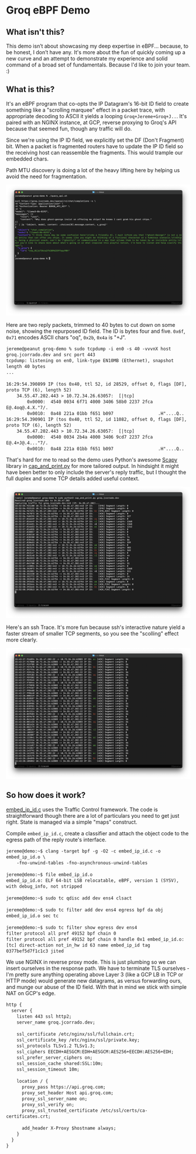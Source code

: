 # Groq eBPF Demo

## What isn't this?

This demo isn’t about showcasing my deep expertise in eBPF... because, to be honest, I don’t have any. It's more about the fun of quickly coming up a new curve and an attempt to demonstrate my experience and solid command of a broad set of fundamentals. Because I'd like to join your team. :)

## What is this?
It's an eBPF program that co-opts the IP Datagram's 16-bit ID field to create something like a "scrolling marquee" effect in a packet trace, with appropriate decoding to ASCII it yields a looping `Groq+Jereme+Groq+J..`. It's paired with an NGINX instance, at GCP, reverse proxying to Groq's API because that seemed fun, though any traffic will do.

Since we're using the IP ID field, we explicitly set the DF (Don't Fragment) bit. When a packet is fragmented routers have to update the IP ID field so the receiving host can reassemble the fragments. This would trample our embedded chars.

Path MTU discovery is doing a lot of the heavy lifting here by helping us avoid the need for fragmentation.

![](img/api_query.png)

Here are two reply packets, trimmed to 40 bytes to cut down on some noise, showing the repurposed ID field. The ID is bytes four and five. `0x6f`, `0x71` encodes ASCII chars "oq", `0x2b`, `0x4a` is "+J".

```console
jereme@peanut groq-demo % sudo tcpdump -i en0 -s 40 -vvvnX host groq.jcorrado.dev and src port 443
tcpdump: listening on en0, link-type EN10MB (Ethernet), snapshot length 40 bytes
...

16:29:54.390899 IP (tos 0x40, ttl 52, id 28529, offset 0, flags [DF], proto TCP (6), length 52)
    34.55.47.202.443 > 10.72.34.26.63057:  [|tcp]
        0x0000:  4540 0034 6f71 4000 3406 58b0 2237 2fca  E@.4oq@.4.X."7/.
        0x0010:  0a48 221a 01bb f651 b097                 .H"....Q..
16:29:54.390901 IP (tos 0x40, ttl 52, id 11082, offset 0, flags [DF], proto TCP (6), length 52)
    34.55.47.202.443 > 10.72.34.26.63057:  [|tcp]
        0x0000:  4540 0034 2b4a 4000 3406 9cd7 2237 2fca  E@.4+J@.4..."7/.
        0x0010:  0a48 221a 01bb f651 b097                 .H"....Q..
```

That's hard for me to read so the demo uses Python's awesome [Scapy](https://scapy.net) library in [cap_and_print.py](cap_and_print.py) for more tailored output. In hindsight it might have been better to only include the server's reply traffic, but I thought the full duplex and some TCP details added useful context.

![](img/https_cap.png)

Here's an ssh Trace. It's more fun because ssh's interactive nature yield a faster stream of smaller TCP segments, so you see the "scolling" effect more clearly.

![](img/ssh_cap.png)

## So how does it work?
[embed_ip_id.c](ebpf/embed_ip_id.c) uses the Traffic Control framework. The code is straightforward though there are a lot of particulars you need to get just right. State is managed via a simple "maps" construct.

Compile `embed_ip_id.c`, create a classifier and attach the object code to the egress path of the reply route's interface.

```console
jereme@demo:~$ clang -target bpf -g -O2 -c embed_ip_id.c -o embed_ip_id.o \
    -fno-unwind-tables -fno-asynchronous-unwind-tables

jereme@demo:~$ file embed_ip_id.o
embed_ip_id.o: ELF 64-bit LSB relocatable, eBPF, version 1 (SYSV), with debug_info, not stripped

jereme@demo:~$ sudo tc qdisc add dev ens4 clsact

jereme@demo:~$ sudo tc filter add dev ens4 egress bpf da obj embed_ip_id.o sec tc

jereme@demo:~$ sudo tc filter show egress dev ens4
filter protocol all pref 49152 bpf chain 0
filter protocol all pref 49152 bpf chain 0 handle 0x1 embed_ip_id.o:[tc] direct-action not_in_hw id 63 name embed_ip_id tag 0377bef5d7f1c1c3 jited
```

We use NGINX in reverse proxy mode. This is just plumbing so we can insert ourselves in the response path. We have to terminate TLS ourselves - I'm pretty sure anything operating above Layer 3 (like a GCP LB in TCP or HTTP mode) would generate new datagrams, as versus forwarding ours, and munge our abuse of the ID field. With that in mind we stick with simple NAT on GCP's edge.

```nginx
http {
  server {
    listen 443 ssl http2;
    server_name groq.jcorrado.dev;

    ssl_certificate /etc/nginx/ssl/fullchain.crt;
    ssl_certificate_key /etc/nginx/ssl/private.key;
    ssl_protocols TLSv1.2 TLSv1.3;
    ssl_ciphers EECDH+AESGCM:EDH+AESGCM:AES256+EECDH:AES256+EDH;
    ssl_prefer_server_ciphers on;
    ssl_session_cache shared:SSL:10m;
    ssl_session_timeout 10m;

    location / {
      proxy_pass https://api.groq.com;
      proxy_set_header Host api.groq.com;
      proxy_ssl_server_name on;
      proxy_ssl_verify on;
      proxy_ssl_trusted_certificate /etc/ssl/certs/ca-certificates.crt;

      add_header X-Proxy $hostname always;
    }
  }
}
```
